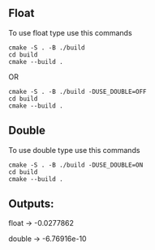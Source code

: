 ## Float
To use float type use this commands
```
cmake -S . -B ./build
cd build
cmake --build .
```

OR
```
cmake -S . -B ./build -DUSE_DOUBLE=OFF
cd build
cmake --build .
```


## Double
To use double type use this commands
```
cmake -S . -B ./build -DUSE_DOUBLE=ON
cd build
cmake --build .
```

## Outputs:
float   ->  -0.0277862

double  ->  -6.76916e-10
